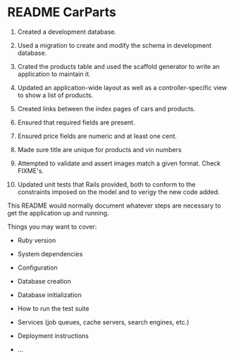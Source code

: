 # README CarParts

1. Created a development database.

2. Used a migration to create and modify the schema in development database.

3. Crated the products table and used the scaffold generator to write an application to maintain it.

4. Updated an application-wide layout as well as a controller-specific view to show a list of products.

5. Created links between the index pages of cars and products.

6. Ensured that required fields are present.

7. Ensured price fields are numeric and at least one cent.

8. Made sure title are unique for products and vin numbers

9. Attempted to validate and assert images match a given format. Check FIXME's.

10. Updated unit tests that Rails provided, both to conform to the constraints imposed on the model and to verigy the new code added.

This README would normally document whatever steps are necessary to get the
application up and running.

Things you may want to cover:

* Ruby version

* System dependencies

* Configuration

* Database creation

* Database initialization

* How to run the test suite

* Services (job queues, cache servers, search engines, etc.)

* Deployment instructions

* ...
